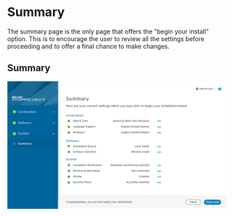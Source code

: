 # Summary
The summary page is the only page that offers the "begin your install" option. This is to encourage the user to review all the settings before proceeding and to offer a final chance to make changes.
## Summary
![Software Selection](assets/imgs/Summary.jpg)
